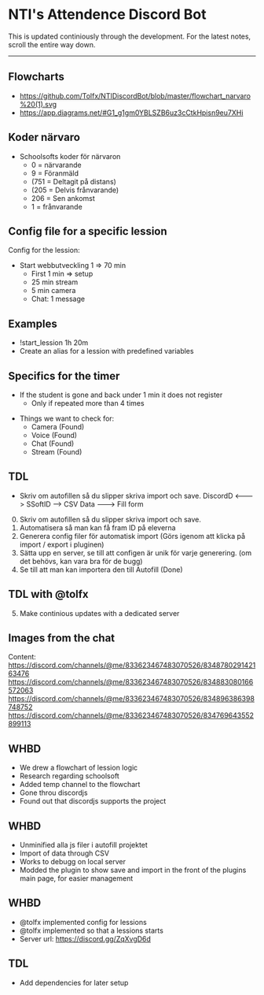 # NTI's Attendence Discord Bot

This is updated continiously through the development. For the latest notes, scroll the entire way down.


---

## Flowcharts
+ https://github.com/Tolfx/NTIDiscordBot/blob/master/flowchart_narvaro%20(1).svg
+ https://app.diagrams.net/#G1_g1gm0YBLSZB6uz3cCtkHpisn9eu7XHi

## Koder närvaro
+ Schoolsofts koder för närvaron
  - 0 = närvarande
  - 9 = Föranmäld
  - (751 = Deltagit på distans)
  - (205 = Delvis frånvarande)
  - 206 = Sen ankomst
  - 1 = frånvarande 

## Config file for a specific lession
Config for the lession:
+ Start webbutveckling 1 => 70 min
  - First 1 min => setup
  - 25 min stream
  - 5 min camera
  - Chat: 1 message

## Examples
- !start_lession 1h 20m
- Create an alias for a lession with predefined variables

## Specifics for the timer
- If the student is gone and back under 1 min it does not register
  - Only if repeated more than 4 times

+ Things we want to check for:
  - Camera (Found)
  - Voice (Found)
  - Chat (Found)
  - Stream (Found)



## TDL
+ Skriv om autofillen så du slipper skriva import och save.
DiscordD <---> SSoftID --> CSV Data ---> Fill form

0. Skriv om autofillen så du slipper skriva import och save.
1. Automatisera så man kan få fram ID på eleverna     
2. Generera config filer för automatisk import (Görs igenom att klicka på import / export i pluginen)
3. Sätta upp en server, se till att configen är unik för varje generering. (om det behövs, kan vara bra för de bugg)
4. Se till att man kan importera den till Autofill (Done)

## TDL with @tolfx
5. Make continious updates with a dedicated server

## Images from the chat
Content: https://discord.com/channels/@me/833623467483070526/834878029142163476
https://discord.com/channels/@me/833623467483070526/834883080166572063
https://discord.com/channels/@me/833623467483070526/834896386398748752
https://discord.com/channels/@me/833623467483070526/834769643552899113

## WHBD
- We drew a flowchart of lession logic
- Research regarding schoolsoft
- Added temp channel to the flowchart
- Gone throu discordjs
- Found out that discordjs supports the project

## WHBD
+ Unminified alla js filer i autofill projektet
+ Import of data through CSV
+ Works to debugg on local server
+ Modded the plugin to show save and import in the front of the plugins main page, for easier management

## WHBD
+ @tolfx implemented config for lessions
+ @tolfx implemented so that a lessions starts
+ Server url: https://discord.gg/ZqXvgD6d

## TDL
+ Add dependencies for later setup
